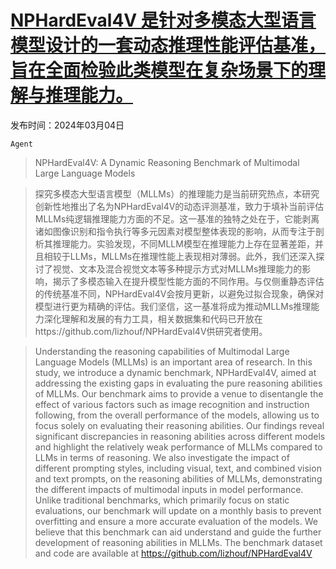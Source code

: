 # [NPHardEval4V 是针对多模态大型语言模型设计的一套动态推理性能评估基准，旨在全面检验此类模型在复杂场景下的理解与推理能力。](https://arxiv.org/abs/2403.01777)

发布时间：2024年03月04日

`Agent`

> NPHardEval4V: A Dynamic Reasoning Benchmark of Multimodal Large Language Models

> 探究多模态大型语言模型（MLLMs）的推理能力是当前研究热点，本研究创新性地推出了名为NPHardEval4V的动态评测基准，致力于填补当前评估MLLMs纯逻辑推理能力方面的不足。这一基准的独特之处在于，它能剥离诸如图像识别和指令执行等多元因素对模型整体表现的影响，从而专注于剖析其推理能力。实验发现，不同MLLM模型在推理能力上存在显著差距，并且相较于LLMs，MLLMs在推理性能上表现相对薄弱。此外，我们还深入探讨了视觉、文本及混合视觉文本等多种提示方式对MLLMs推理能力的影响，揭示了多模态输入在提升模型性能方面的不同作用。与仅侧重静态评估的传统基准不同，NPHardEval4V会按月更新，以避免过拟合现象，确保对模型进行更为精确的评估。我们坚信，这一基准将成为推动MLLMs推理能力深化理解和发展的有力工具，相关数据集和代码已开放在https://github.com/lizhouf/NPHardEval4V供研究者使用。

> Understanding the reasoning capabilities of Multimodal Large Language Models (MLLMs) is an important area of research. In this study, we introduce a dynamic benchmark, NPHardEval4V, aimed at addressing the existing gaps in evaluating the pure reasoning abilities of MLLMs. Our benchmark aims to provide a venue to disentangle the effect of various factors such as image recognition and instruction following, from the overall performance of the models, allowing us to focus solely on evaluating their reasoning abilities. Our findings reveal significant discrepancies in reasoning abilities across different models and highlight the relatively weak performance of MLLMs compared to LLMs in terms of reasoning. We also investigate the impact of different prompting styles, including visual, text, and combined vision and text prompts, on the reasoning abilities of MLLMs, demonstrating the different impacts of multimodal inputs in model performance. Unlike traditional benchmarks, which primarily focus on static evaluations, our benchmark will update on a monthly basis to prevent overfitting and ensure a more accurate evaluation of the models. We believe that this benchmark can aid understand and guide the further development of reasoning abilities in MLLMs. The benchmark dataset and code are available at https://github.com/lizhouf/NPHardEval4V